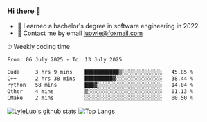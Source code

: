 ### Hi there 👋
<!--I have been a GitHub member for [![Years Badge](https://badges.pufler.dev/years/LyleLuo)](https://badges.pufler.dev)-->
- 🌱 I earned a bachelor's degree in software engineering in 2022.
- 💬 Contact me by email luowle@foxmail.com
<!--
**LyleLuo/LyleLuo** is a ✨ _special_ ✨ repository because its `README.md` (this file) appears on your GitHub profile.

Here are some ideas to get you started:
- 👯 I’m looking to collaborate on ...
- 🤔 I’m looking for help with ...
- 📫 How to reach me: ...
- 😄 Pronouns: ...
- ⚡ Fun fact: ...
-->

<!--💻 Coding Activity Logging

[![Commits Badge](https://badges.pufler.dev/commits/weekly/LyleLuo)](https://badges.pufler.dev)-->

⏱ Weekly coding time

<!--START_SECTION:waka-->

```txt
From: 06 July 2025 - To: 13 July 2025

Cuda     3 hrs 9 mins    ███████████▒░░░░░░░░░░░░░   45.85 %
C++      2 hrs 38 mins   █████████▓░░░░░░░░░░░░░░░   38.44 %
Python   58 mins         ███▓░░░░░░░░░░░░░░░░░░░░░   14.04 %
Other    4 mins          ▒░░░░░░░░░░░░░░░░░░░░░░░░   01.13 %
CMake    2 mins          ░░░░░░░░░░░░░░░░░░░░░░░░░   00.50 %
```

<!--END_SECTION:waka-->

[![LyleLuo's github stats](https://github-readme-stats.vercel.app/api?username=LyleLuo&count_private=true&show_icons=true&hide=issues&hide_border=true)](https://github.com/anuraghazra/github-readme-stats)
![Top Langs](https://github-readme-stats.vercel.app/api/top-langs/?username=LyleLuo&layout=compact&hide_border=true) 
<!--[![LyleLuo's wakatime stats](https://github-readme-stats.vercel.app/api/wakatime?username=luowle)](https://github.com/anuraghazra/github-readme-stats)-->
